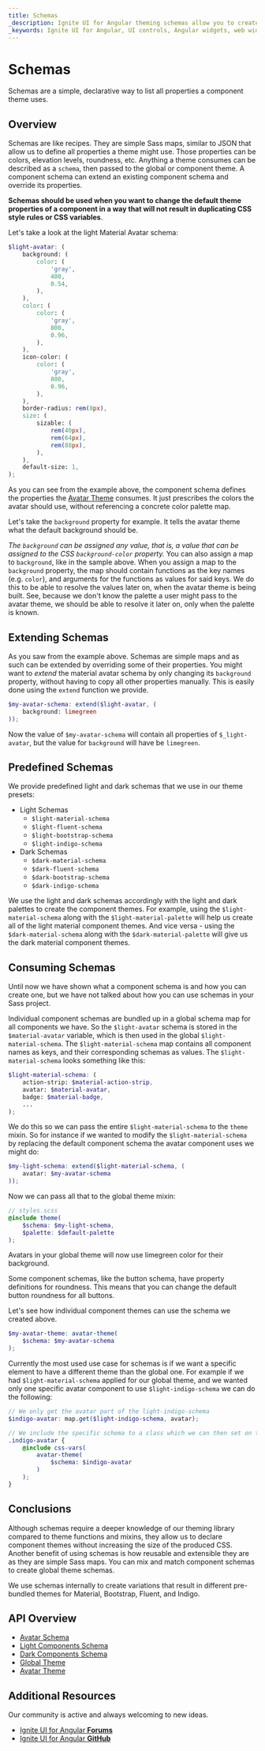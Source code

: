 ```yaml
---
title: Schemas
_description: Ignite UI for Angular theming schemas allow you to create recipes for component themes.
_keywords: Ignite UI for Angular, UI controls, Angular widgets, web widgets, UI widgets, Angular, Native Angular Components Suite, Native Angular Controls, Native Angular Components Library 
---
```


# Schemas
<p class="highlight">Schemas are a simple, declarative way to list all properties a component theme uses.</p>

<div class="divider--half"></div>

## Overview
Schemas are like recipes. They are simple Sass maps, similar to JSON that allow us to define all properties a theme might use. Those properties can be colors, elevation levels, roundness, etc. Anything a theme consumes can be described as a `schema`, then passed to the global or component theme. A component schema can extend an existing component schema and override its properties.

**Schemas should be used when you want to change the default theme properties of a component in a way that will not result in duplicating CSS style rules or CSS variables**.

Let's take a look at the light Material Avatar schema:

```scss
$light-avatar: (
    background: (
        color: (
            'gray',
            400,
            0.54,
        ),
    ),
    color: (
        color: (
            'gray',
            800,
            0.96,
        ),
    ),
    icon-color: (
        color: (
            'gray',
            800,
            0.96,
        ),
    ),
    border-radius: rem(8px),
    size: (
        sizable: (
            rem(40px),
            rem(64px),
            rem(88px),
        ),
    ),
    default-size: 1,
);
```

As you can see from the example above, the component schema defines the properties the [Avatar Theme]({environment:sassApiUrl}/index.html#function-avatar-theme) consumes. It just prescribes the colors the avatar should use, without referencing a concrete color palette map.

Let's take the `background` property for example. It tells the avatar theme what the default background should be. 

*The `background` can be assigned any value, that is, a value that can be assigned to the CSS `background-color` property.* You can also assign a map to `background`, like in the sample above. When you assign a map to the `background` property, the map should contain functions as the key names (e.g. `color`), and arguments for the functions as values for said keys. We do this to be able to resolve the values later on, when the avatar theme is being built. See, because we don't know the palette a user might pass to the avatar theme, we should be able to resolve it later on, only when the palette is known.

<div class="divider--half"></div>

## Extending Schemas
As you saw from the example above. Schemas are simple maps and as such can be extended by overriding some of their properties. You might want to _extend_ the material avatar schema by only changing its `background` property, without having to copy all other properties manually. This is easily done using the `extend` function we provide.

```scss
$my-avatar-schema: extend($light-avatar, (
    background: limegreen
));
```

Now the value of `$my-avatar-schema` will contain all properties of `$_light-avatar`, but the value for `background` will have be `limegreen`.

## Predefined Schemas
We provide predefined light and dark schemas that we use in our theme presets:

- Light Schemas
    - `$light-material-schema`
    - `$light-fluent-schema`
    - `$light-bootstrap-schema`
    - `$light-indigo-schema`
- Dark Schemas
    - `$dark-material-schema`
    - `$dark-fluent-schema`
    - `$dark-bootstrap-schema`
    - `$dark-indigo-schema`

We use the light and dark schemas accordingly with the light and dark palettes to create the component themes. For example, using the `$light-material-schema` along with the `$light-material-palette` will help us create all of the light material component themes. And vice versa - using the `$dark-material-schema` along with the `$dark-material-palette` will give us the dark material component themes.

## Consuming Schemas
Until now we have shown what a component schema is and how you can create one, but we have not talked about how you can use schemas in your Sass project. 

Individual component schemas are bundled up in a global schema map for all components we have. So the `$light-avatar` schema is stored in the `$material-avatar` variable, which is then used in the global `$light-material-schema`. The `$light-material-schema` map contains all component names as keys, and their corresponding schemas as values. The `$light-material-schema` looks something like this:

```scss
$light-material-schema: (
    action-strip: $material-action-strip,
    avatar: $material-avatar,
    badge: $material-badge,
    ...
);
```

We do this so we can pass the entire `$light-material-schema` to the `theme` mixin. So for instance if we wanted to modify the `$light-material-schema` by replacing the default component schema the avatar component uses we might do:

```scss
$my-light-schema: extend($light-material-schema, (
    avatar: $my-avatar-schema
));
```

Now we can pass all that to the global theme mixin:

```scss
// styles.scss
@include theme(
    $schema: $my-light-schema,
    $palette: $default-palette
);
```

Avatars in your global theme will now use limegreen color for their background.

Some component schemas, like the button schema, have property definitions for roundness. This means that you can change the default button roundness for all buttons.

Let's see how individual component themes can use the schema we created above.

```scss
$my-avatar-theme: avatar-theme(
    $schema: $my-avatar-schema
);
```

Currently the most used use case for schemas is if we want a specific element to have a different theme than the global one.
For example if we had `$light-material-schema` applied for our global theme, and we wanted only one specific avatar component to use `$light-indigo-schema` we can do the following:

```scss
// We only get the avatar part of the light-indigo-schema
$indigo-avatar: map.get($light-indigo-schema, avatar);

// We include the specific schema to a class which we can then set on the avatar component that we want
.indigo-avatar {
    @include css-vars(
        avatar-theme(
            $schema: $indigo-avatar
        )
    );
}
```

## Conclusions

Although schemas require a deeper knowledge of our theming library compared to theme functions and mixins, they allow us to declare component themes without increasing the size of the produced CSS. Another benefit of using schemas is how reusable and extensible they are as they are simple Sass maps. You can mix and match component schemas to create global theme schemas.

We use schemas internally to create variations that result in different pre-bundled themes for Material, Bootstrap, Fluent, and Indigo.

## API Overview
* [Avatar Schema]({environment:sassApiUrl}/index.html#variable-_light-avatar)
* [Light Components Schema]({environment:sassApiUrl}/index.html#variable-light-schema)
* [Dark Components Schema]({environment:sassApiUrl}/index.html#variable-dark-schema)
* [Global Theme]({environment:sassApiUrl}/index.html#mixin-theme)
* [Avatar Theme]({environment:sassApiUrl}/index.html#function-avatar-theme)

## Additional Resources
<div class="divider--half"></div>

Our community is active and always welcoming to new ideas.
* [Ignite UI for Angular **Forums**](https://www.infragistics.com/community/forums/f/ignite-ui-for-angular)
* [Ignite UI for Angular **GitHub**](https://github.com/IgniteUI/igniteui-angular)
